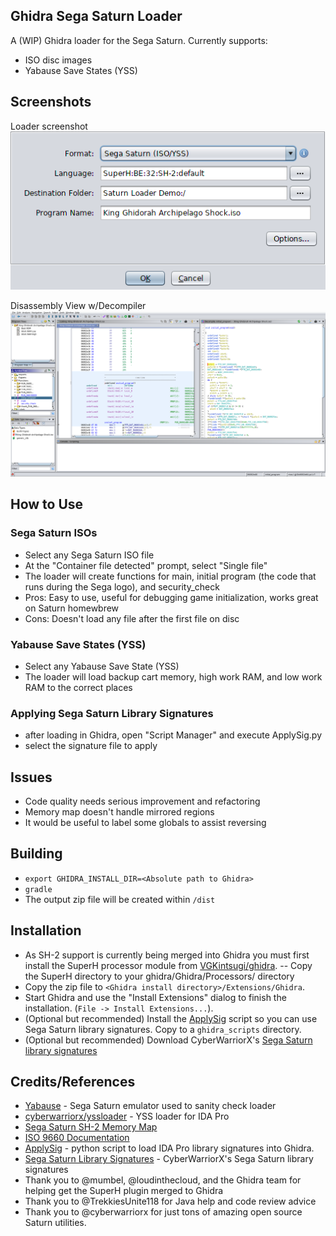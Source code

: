 ## Ghidra Sega Saturn Loader

A (WIP) Ghidra loader for the Sega Saturn. Currently supports:
- ISO disc images
- Yabause Save States (YSS) 

## Screenshots

Loader screenshot  
![Loader](screenshot_loader.png)

Disassembly View w/Decompiler  
![Disassembly View](screenshot_loaded.png)

## How to Use
### Sega Saturn ISOs
- Select any Sega Saturn ISO file
- At the "Container file detected" prompt, select "Single file"
- The loader will create functions for main, initial program (the code that runs during the Sega logo), and security_check
- Pros: Easy to use, useful for debugging game initialization, works great on Saturn homewbrew
- Cons: Doesn't load any file after the first file on disc

### Yabause Save States (YSS)
- Select any Yabause Save State (YSS) 
- The loader will load backup cart memory, high work RAM, and low work RAM to the correct places

### Applying Sega Saturn Library Signatures
- after loading in Ghidra, open "Script Manager" and execute ApplySig.py
- select the signature file to apply

## Issues
- Code quality needs serious improvement and refactoring
- Memory map doesn't handle mirrored regions
- It would be useful to label some globals to assist reversing

## Building
- ``export GHIDRA_INSTALL_DIR=<Absolute path to Ghidra>``
- ``gradle``
- The output zip file will be created within `/dist`

## Installation
- As SH-2 support is currently being merged into Ghidra you must first install the SuperH processor module from [VGKintsugi/ghidra](https://github.com/VGKintsugi/ghidra/tree/master/Ghidra/Processors/SuperH). 
-- Copy the SuperH directory to your ghidra/Ghidra/Processors/ directory
- Copy the zip file to ``<Ghidra install directory>/Extensions/Ghidra``.
- Start Ghidra and use the "Install Extensions" dialog to finish the installation. (``File -> Install Extensions...``).
- (Optional but recommended) Install the [ApplySig](https://github.com/NWMonster/ApplySig) script so you can use Sega Saturn library signatures. Copy to a ``ghidra_scripts`` directory.
- (Optional but recommended) Download CyberWarriorX's [Sega Saturn library signatures](http://cyberwarriorx.com/saturn-utilities) 

## Credits/References
- [Yabause](https://github.com/Yabause/yabause) - Sega Saturn emulator used to sanity check loader
- [cyberwarriorx/yssloader](https://github.com/cyberwarriorx/yssloader) - YSS loader for IDA Pro
- [Sega Saturn SH-2 Memory Map](https://wiki.yabause.org/index.php5?title=SH-2CPU)
- [ISO 9660 Documentation](https://wiki.osdev.org/ISO_9660)
- [ApplySig](https://github.com/NWMonster/ApplySig) - python script to load IDA Pro library signatures into Ghidra. 
- [Sega Saturn Library Signatures](http://cyberwarriorx.com/saturn-utilities) -  CyberWarriorX's Sega Saturn library signatures
- Thank you to @mumbel, @loudinthecloud, and the Ghidra team for helping get the SuperH plugin merged to Ghidra
- Thank you to @TrekkiesUnite118 for Java help and code review advice
- Thank you to @cyberwarriorx for just tons of amazing open source Saturn utilities. 


